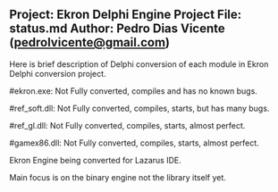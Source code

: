 ##
Project: Ekron Delphi Engine Project
File: status.md
Author: Pedro Dias Vicente (pedrolvicente@gmail.com)
------------------------------------------------------------

Here is brief description of Delphi conversion of 
each module in Ekron Delphi conversion project.

#ekron.exe:
Not Fully converted, compiles and has no known bugs.

#ref_soft.dll:
Not Fully converted, compiles, starts, but has many bugs.

#ref_gl.dll:
Not Fully converted, compiles, starts, almost perfect.

#gamex86.dll:
Not Fully converted, compiles, starts, almost perfect.

Ekron Engine being converted for Lazarus IDE.

Main focus is on the binary engine not the library itself yet.
